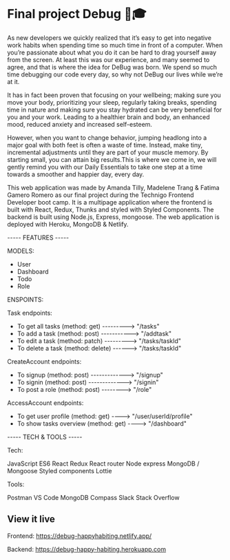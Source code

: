 # Final project Debug 🐞🎓 

As new developers we quickly realized that it’s easy to get into negative work habits when spending time so much time in front of a computer. When you’re passionate about what you do it can be hard to drag yourself away from the screen. At least this was our experience, and many seemed to agree, and that is where the idea for DeBug was born. We spend so much time debugging our code every day, so why not DeBug our lives while we’re at it.

It has in fact been proven that focusing on your wellbeing; making sure you move your body, prioritizing your sleep, regularly taking breaks, spending time in nature and making sure you stay hydrated can be very beneficial for you and your work. Leading to a healthier brain and body, an enhanced mood, reduced anxiety and increased self-esteem.

However, when you want to change behavior, jumping headlong into a major goal with both feet is often a waste of time. Instead, make tiny, incremental adjustments until they are part of your muscle memory. By starting small, you can attain big results.This is where we come in, we will gently remind you with our Daily Essentials to take one step at a time towards a smoother and happier day, every day.

This web application was made by Amanda Tilly, Madelene Trang & Fatima Gamero Romero as our final project during the Technigo Frontend Developer boot camp. It is a multipage application where the frontend is built with React, Redux, Thunks and styled with Styled Components. The backend is built using Node.js, Express, mongoose. The web application is deployed with Heroku, MongoDB & Netlify.

----- FEATURES -----

MODELS:

- User
- Dashboard
- Todo
- Role

ENSPOINTS:

Task endpoints:

- To get all tasks (method: get) ---------> "/tasks"
- To add a task (method: post) -----------> "/addtask"
- To edit a task (method: patch) ---------> "/tasks/taskId"
- To delete a task (method: delete) ------> "/tasks/taskId"

CreateAccount endpoints:

- To signup (method: post) -------------> "/signup"
- To signin (method: post) -------------> "/signin"
- To post a role (method: post) --------> "/role"

AccessAccount endpoints:

- To get user profile (method: get) ----> "/user/userId/profile"
- To show tasks overview (method: get) ----> "/dashboard"

----- TECH & TOOLS -----

Tech:

JavaScript ES6
React
Redux
React router
Node express
MongoDB / Mongoose
Styled components
Lottie

Tools:

Postman
VS Code
MongoDB Compass
Slack
Stack Overflow

## View it live

Frontend: https://debug-happyhabiting.netlify.app/

Backend: https://debug-happy-habiting.herokuapp.com
